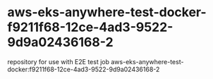 # aws-eks-anywhere-test-docker-f9211f68-12ce-4ad3-9522-9d9a02436168-2
repository for use with E2E test job aws-eks-anywhere-test-docker:f9211f68-12ce-4ad3-9522-9d9a02436168-2
